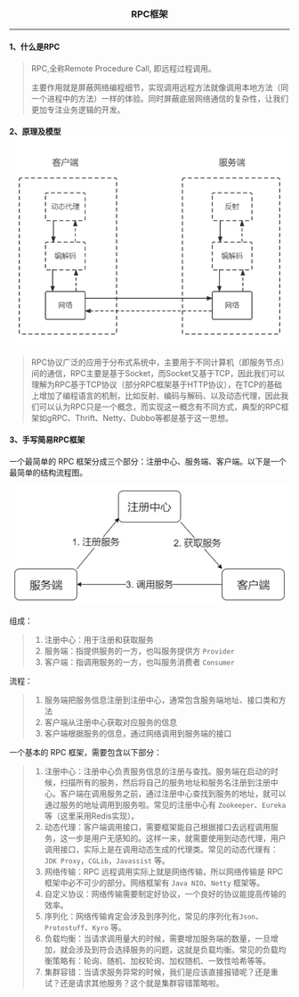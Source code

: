 <h3>
<div align = "center">RPC框架</div>
</h3>


---

#### 1、什么是RPC

>RPC,全称Remote Procedure Call, 即远程过程调用。
>
>主要作用就是屏蔽网络编程细节，实现调用远程方法就像调用本地方法（同一个进程中的方法）一样的体验。同时屏蔽底层网络通信的复杂性，让我们更加专注业务逻辑的开发。

####  2、原理及模型![1](model.png)

>RPC协议广泛的应用于分布式系统中，主要用于不同计算机（即服务节点）间的通信，RPC主要是基于Socket，而Socket又基于TCP，因此我们可以理解为RPC基于TCP协议（部分RPC框架基于HTTP协议），在TCP的基础上增加了编程语言的机制，比如反射、编码与解码、以及动态代理，因此我们可以认为RPC只是一个概念，而实现这一概念有不同方式，典型的RPC框架如gRPC、Thrift、Netty、Dubbo等都是基于这一思想。

#### 3、手写简易RPC框架

一个最简单的 RPC 框架分成三个部分：注册中心、服务端、客户端。以下是一个最简单的结构流程图。

![img](rpc.jpg)

组成：

>1. 注册中心：用于注册和获取服务
>2. 服务端：指提供服务的一方，也叫服务提供方 `Provider`
>3. 客户端：指调用服务的一方，也叫服务消费者 `Consumer`

流程：

>1. 服务端把服务信息注册到注册中心，通常包含服务端地址、接口类和方法
>2. 客户端从注册中心获取对应服务的信息
>3. 客户端根据服务的信息，通过网络调用到服务端的接口

一个基本的 RPC 框架，需要包含以下部分：

>1. 注册中心：注册中心负责服务信息的注册与查找。服务端在启动的时候，扫描所有的服务，然后将自己的服务地址和服务名注册到注册中心。客户端在调用服务之前，通过注册中心查找到服务的地址，就可以通过服务的地址调用到服务啦。常见的注册中心有 `Zookeeper`、`Eureka` 等（这里采用Redis实现）。
>2. 动态代理：客户端调用接口，需要框架能自己根据接口去远程调用服务，这一步是用户无感知的。这样一来，就需要使用到动态代理，用户调用接口，实际上是在调用动态生成的代理类。常见的动态代理有：`JDK Proxy`，`CGLib`，`Javassist` 等。
>3. 网络传输：RPC 远程调用实际上就是网络传输，所以网络传输是 RPC 框架中必不可少的部分。网络框架有 `Java NIO`、`Netty` 框架等。
>4. 自定义协议：网络传输需要制定好协议，一个良好的协议能提高传输的效率。
>5. 序列化：网络传输肯定会涉及到序列化，常见的序列化有`Json`、`Protostuff`、`Kyro` 等。
>6. 负载均衡：当请求调用量大的时候，需要增加服务端的数量，一旦增加，就会涉及到符合选择服务的问题，这就是负载均衡。常见的负载均衡策略有：轮询、随机、加权轮询、加权随机、一致性哈希等等。
>7. 集群容错：当请求服务异常的时候，我们是应该直接报错呢？还是重试？还是请求其他服务？这个就是集群容错策略啦。
